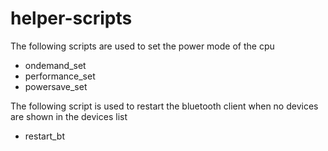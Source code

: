 # helper-scripts

The following scripts are used to set the power mode of the cpu
  * ondemand_set
  * performance_set
  * powersave_set

The following script is used to restart the bluetooth client when no devices are shown in the devices list
  * restart_bt
